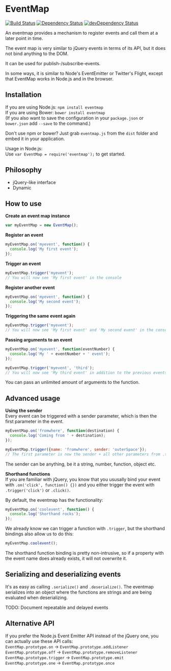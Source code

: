 EventMap
========
[![Build Status](https://travis-ci.org/freezedev/eventmap.png?branch=master)](https://travis-ci.org/freezedev/eventmap)
[![Dependency Status](https://david-dm.org/freezedev/eventmap.png)](https://david-dm.org/freezedev/eventmap)
[![devDependency Status](https://david-dm.org/freezedev/eventmap/dev-status.png)](https://david-dm.org/freezedev/eventmap#info=devDependencies)

An eventmap provides a mechanism to register events and call them at a later point in time.

The event map is very similar to jQuery events in terms of its API, but it does not bind
anything to the DOM.

It can be used for publish-/subscribe-events.

In some ways, it is similar to Node's EventEmitter or Twitter's Flight, except that EventMap works in Node.js and in the browser.

Installation
------------

If you are using Node.js: `npm install eventmap`  
If you are using Bower: `bower install eventmap`  
(If you also want to save the configuration in your `package.json` or `bower.json` add `--save` to the command.)

Don't use npm or bower? Just grab `eventmap.js` from the `dist` folder and embed it in your application.

Usage in Node.js:  
Use `var EventMap = require('eventmap');` to get started.

Philosophy
----------
* jQuery-like interface
* Dynamic

How to use
----------

__Create an event map instance__  
```javascript
var myEventMap = new EventMap();
```

__Register an event__  
```javascript
myEventMap.on('myevent', function() {
  console.log('My first event');
});
```

__Trigger an event__  
```javascript
myEventMap.trigger('myevent');
// You will now see 'My first event' in the console
```

__Register another event__  
```javascript
myEventMap.on('myevent', function() {
  console.log('My second event');
});
```

__Triggering the same event again__  
```javascript
myEventMap.trigger('myevent');
// You will now see 'My first event' and 'My second event' in the console
```

__Passing arguments to an event__  
```javascript
myEventMap.on('myevent', function(eventNumber) {
  console.log('My ' + eventNumber + ' event');
});

myEventMap.trigger('myevent', 'third');
// You will now see 'My third event' in addition to the previous events
```

You can pass an unlimited amount of arguments to the function.

Advanced usage
--------------

__Using the sender__  
Every event can be triggered with a sender parameter, which is then the first
parameter in the event.
```javascript
myEventMap.on('fromwhere', function(destination) {
  console.log('Coming from ' + destination);
});

myEventMap.trigger({name: 'fromwhere', sender: 'outerSpace'});
// The first parameter is now the sender + all other parameters from .trigger follow after that
```
The sender can be anything, be it a string, number, function, object etc.


__Shorthand functions__  
If you are familiar with jQuery, you know that you ususally bind your event
with `.on('click', function() {})` and you either trigger the event with
`.trigger('click')` or `.click()`.

By default, the eventmap has the functionality:
```javascript
myEventMap.on('coolevent', function() {
  console.log('Shorthand rocks');
});
```

We already know we can trigger a function with `.trigger`, but the shorthand
bindings also allow us to do this:

```javascript
myEventMap.coolevent();
```

The shorthand function binding is pretty non-intrusive, so if a property with
the event name does already exists, it will not overwrite it.

Serializing and deserializing events
------------------------------------

It's as easy as calling `.serialize()` and `.deserialize()`.
The eventmap serializes into an object where the functions are strings and are being evaluated when deserializing.

TODO: Document repeatable and delayed events


Alternative API
---------------

If you prefer the Node.js Event Emitter API instead of the jQuery one, you can actually use these API calls:  
`EventMap.prototype.on` -> `EventMap.prototype.addListener`  
`EventMap.prototype.off` -> `EventMap.prototype.removeListener`  
`EventMap.prototype.trigger` -> `EventMap.prototype.emit`  
`EventMap.prototype.one` -> `EventMap.prototype.once`  
